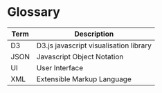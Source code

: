 # Glossary

Term | Description
---- | -----------
D3   | D3.js javascript visualisation library
JSON | Javascript Object Notation
UI   | User Interface
XML  | Extensible Markup Language
